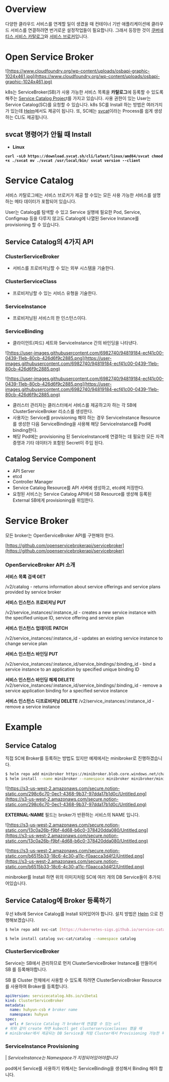 # Overview

다양한 클라우드 서비스를 연계할 일이 생겼을 때 컨테이너 기반 애플리케이션에 클라우드 서비스를 연결하려면 번거로운 설정작업들이 필요합니다. 그래서 등장한 것이 [쿠버네티스 서비스 카탈로그](https://github.com/kubernetes-sigs/service-catalog)와 [서비스 브로커](https://www.openservicebrokerapi.org/)입니다.

# Open Service Broker

![https://www.cloudfoundry.org/wp-content/uploads/osbapi-graphic-1024x461.jpg](https://www.cloudfoundry.org/wp-content/uploads/osbapi-graphic-1024x461.jpg)

k8s는 ServiceBroker(SB)가 사용 가능한 서비스 목록을 **카탈로그**에 등록할 수 있도록 해주는 [Service Catalog Projec](https://github.com/kubernetes-sigs/service-catalog)t를 가지고 있습니다. 사용 권한이 있는 User는 Service Catalog(SC)를 요청할 수 있습니다. k8s SC를 Install 하는 방법은 여러가지가 있는데 [Helm](https://github.com/kubernetes-sigs/service-catalog/blob/master/docs/install.md)에서도 제공이 됩니다. 또, SC에는 [svcat](https://svc-cat.io/docs/cli/)이라는 Process를 쉽게 생성하는 CLI도 제공됩니다.

## svcat 명령어가 안될 때 Install

- **Linux**

**`curl -sLO https://download.svcat.sh/cli/latest/linux/amd64/svcat
chmod +x ./svcat
mv ./svcat /usr/local/bin/
svcat version --client`**

# Service Catalog

서비스 카탈로그에는 서비스 브로커가 제공 할 수있는 모든 사용 가능한 서비스를 설명하는 메타 데이터가 포함되어 있습니다.

User는 Catalog를 탐색할 수 있고 Service 실행에 필요한 Pod, Service, Configmap 등을 다루지 않고도 Catalog에 나열된 Service Instance를 provisioning 할 수 있습니다.

## Service Catalog의 4가지 API

### **ClusterServiceBroker**

- 서비스를 프로비저닝할 수 있는 외부 시스템을 기술한다.

### **ClusterServiceClass**

- 프로비저닝할 수 있는 서비스 유형을 기술한다.

### **ServiceInstance**

- 프로비저닝된 서비스의 한 인스턴스이다.

### **ServiceBinding**

- 클라이언트(파드) 세트와 ServiceInstance 간의 바인딩을 나타낸다.

![https://user-images.githubusercontent.com/6982740/94819184-ecf41c00-0439-11eb-80cb-426d6f9c2885.png](https://user-images.githubusercontent.com/6982740/94819184-ecf41c00-0439-11eb-80cb-426d6f9c2885.png)

![https://user-images.githubusercontent.com/6982740/94819184-ecf41c00-0439-11eb-80cb-426d6f9c2885.png](https://user-images.githubusercontent.com/6982740/94819184-ecf41c00-0439-11eb-80cb-426d6f9c2885.png)

- 클러스터 관리자는 클러스터에서 서비스를 제공하고자 하는 각 SB에 ClusterServiceBroker 리소스를 생성한다.
- 사용자는 Service를 provisioning 해야 하는 경우 ServiceInstance Resource를 생성한 다음 ServiceBinding을 사용해 해당 ServiceInstance를 Pod에 binding한다.
- 해당 Pod에는 provisioning 된 ServiceInstance에 연결하는 데 필요한 모든 자격 증명과 기타 데이터가 포함된 Secret이 주입 된다.

## Catalog Service Component

- API Server
- etcd
- Controller Manager
- Service Catalog Resource를 API 서버에 생성하고, etcd에 저장한다.
- 요청된 서비스는 Service Catalog API에서 SB Resource를 생성해 등록된 External SB에게 provisioning을 위임한다.

# Service Broker

모든 broker는 OpenServiceBroker API를 구현해야 한다.

[https://github.com/openservicebrokerapi/servicebroker](https://github.com/openservicebrokerapi/servicebroker)

### **OpenServiceBroker API 소개**

**서비스 목록 검색 GET** 

/v2/catalog - returns information about service offerings and service plans provided by service broker

**서비스 인스턴스 프로비저닝 PUT** 

/v2/service_instances/:instance_id - creates a new service instance with the specified unique ID, service offering and service plan

**서비스 인스턴스 업데이트** **PATCH** 

/v2/service_instances/:instance_id - updates an existing service instance to change service plan 

**서비스 인스턴스 바인딩 PUT** 

/v2/service_instances/:instance_id/service_bindings/:binding_id - bind a service instance to an application by specified unique binding ID

**서비스 인스턴스 바인딩 해제 DELETE** /v2/service_instances/:instance_id/service_bindings/:binding_id - remove a service application binding for a specified service instance

**서비스 인스턴스 디프로비저닝 DELETE** /v2/service_instances/:instance_id - remove a service instance

# Example

## Service Catalog

직접 SC에 Broker를 등록하는 방법도 있지만 예제에서는 minibroker로 진행하겠습니다.

```bash
$ helm repo add minibroker https://minibroker.blob.core.windows.net/charts
$ helm install --name minibroker --namespace minibroker minibroker/minibroker
```

![https://s3-us-west-2.amazonaws.com/secure.notion-static.com/298c6c70-0ec1-4368-9b37-97dda17b1d0c/Untitled.png](https://s3-us-west-2.amazonaws.com/secure.notion-static.com/298c6c70-0ec1-4368-9b37-97dda17b1d0c/Untitled.png)

**EXTERNAL-NAME** 필드는 broker가 반환하는 서비스의 NAME 입니다.

![https://s3-us-west-2.amazonaws.com/secure.notion-static.com/13c0a26b-f9bf-4d68-b6c0-378420dda080/Untitled.png](https://s3-us-west-2.amazonaws.com/secure.notion-static.com/13c0a26b-f9bf-4d68-b6c0-378420dda080/Untitled.png)

![https://s3-us-west-2.amazonaws.com/secure.notion-static.com/b6515b33-18c6-4c30-a11c-f0aacca3d4f2/Untitled.png](https://s3-us-west-2.amazonaws.com/secure.notion-static.com/b6515b33-18c6-4c30-a11c-f0aacca3d4f2/Untitled.png)

minibroker를 Install 하면 위의 이미지처럼 SC에 여러 개의 DB Service들이 추가되어있습니다.

## Service Catalog에 Broker 등록하기

우선 k8s에 Service Catalog를 Install 되어있어야 합니다. 설치 방법은 [Helm](https://kubernetes.io/docs/tasks/service-catalog/install-service-catalog-using-helm/) 으로 진행해보겠습니다.

```bash
$ helm repo add svc-cat [https://kubernetes-sigs.github.io/service-catalog](https://kubernetes-sigs.github.io/service-catalog)
```

```bash
$ helm install catalog svc-cat/catalog --namespace catalog
```

### ClusterServiceBroker

Service는 SB에서 관리하므로 먼저 ClusterServiceBroker Instance를 만들어서 SB 를 등록해야합니다.

SB 를 Cluster 전체에서 사용할 수 있도록 하려면 ClusterServiceBroker Resource를 사용하여 Broker를 등록합니다.

```yaml
apiVersion: servicecatalog.k8s.io/v1beta1
kind: ClusterServiceBroker
metadata:
  name: huhyun-csb # broker name
  namespace: huhyun
spec:
  url: # Service Catalog 가 broker에 연결할 수 있는 url
# 위와 같이 create 하면 kubectl get clusterserviceclasses 했을 때
# minibroker에서 제공되는 DB Service들 처럼 Cluster에서 Provisioning 가능한 목록들을 확인할 수 있습니다.
```

### ServiceInstance Provisioning

| *ServiceInstance는 Namespace가 지정되어있어야합니다*

pod에서 Service를 사용하기 위해서는 ServiceBinding을 생성해서 Binding 해야 합니다.

```bash

```

